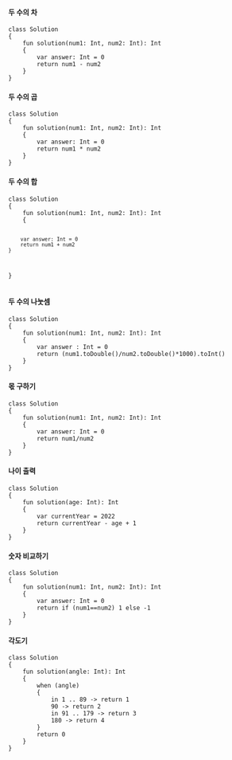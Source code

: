 <h4 id="두-수의-차">두 수의 차</h4>
<pre><code class="language-kotlin">class Solution 
{
    fun solution(num1: Int, num2: Int): Int 
    {
        var answer: Int = 0 
        return num1 - num2
    }
}</code></pre>
<h4 id="두-수의-곱">두 수의 곱</h4>
<pre><code class="language-kotlin">class Solution 
{
    fun solution(num1: Int, num2: Int): Int 
    {
        var answer: Int = 0
        return num1 * num2
    }
}</code></pre>
<h4 id="두-수의-합">두 수의 합</h4>
<pre><code class="language-kotlin">class Solution 
{
    fun solution(num1: Int, num2: Int): Int 
    {

        var answer: Int = 0
        return num1 + num2
    }
}</code></pre>
<h4 id="두-수의-나눗셈">두 수의 나눗셈</h4>
<pre><code class="language-kotlin">class Solution 
{
    fun solution(num1: Int, num2: Int): Int 
    {
        var answer : Int = 0
        return (num1.toDouble()/num2.toDouble()*1000).toInt()
    }
}</code></pre>
<h4 id="몫-구하기">몫 구하기</h4>
<pre><code class="language-kotlin">class Solution 
{
    fun solution(num1: Int, num2: Int): Int 
    {
        var answer: Int = 0
        return num1/num2
    }
}</code></pre>
<h4 id="나이-출력">나이 출력</h4>
<pre><code class="language-kotlin">class Solution 
{
    fun solution(age: Int): Int 
    {
        var currentYear = 2022
        return currentYear - age + 1 
    }
}</code></pre>
<h4 id="숫자-비교하기">숫자 비교하기</h4>
<pre><code class="language-kotlin">class Solution  
{
    fun solution(num1: Int, num2: Int): Int 
    {
        var answer: Int = 0
        return if (num1==num2) 1 else -1
    }
}</code></pre>
<h4 id="각도기">각도기</h4>
<pre><code class="language-kotlin">class Solution 
{
    fun solution(angle: Int): Int 
    {
        when (angle) 
        {
            in 1 .. 89 -&gt; return 1
            90 -&gt; return 2
            in 91 .. 179 -&gt; return 3
            180 -&gt; return 4
        }
        return 0
    }
}</code></pre>